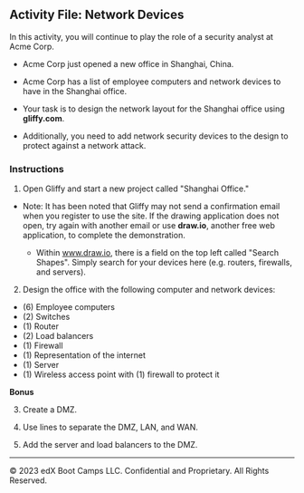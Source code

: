 ## Activity File: Network Devices

In this activity, you will continue to play the role of a security analyst at Acme Corp.

- Acme Corp just opened a new office in Shanghai, China.

- Acme Corp has a list of employee computers and network devices to have in the Shanghai office.

- Your task is to design the network layout for the Shanghai office using **gliffy.com**.  

- Additionally, you need to add network security devices to the design to protect against a network attack.

### Instructions

1. Open Gliffy and start a new project called "Shanghai Office."
  
  - Note: It has been noted that  Gliffy may not send a confirmation email when you register to use the site.  If the drawing application does not open, try again with another email or use **draw.io**, another free web application, to complete the demonstration.
      
      - Within www.draw.io, there is a field on the top left called "Search Shapes". Simply search for your devices here (e.g. routers, firewalls, and servers).

2. Design the office with the following computer and network devices:
    
  - (6) Employee computers
  - (2) Switches
  - (1) Router
  - (2) Load balancers
  - (1) Firewall
  - (1) Representation of the internet
  - (1) Server
  - (1) Wireless access point with (1) firewall to protect it  

**Bonus** 

3. Create a DMZ.

4. Use  lines to separate the DMZ, LAN, and WAN.
  
5. Add the server and load balancers to the DMZ.

---
© 2023 edX Boot Camps LLC. Confidential and Proprietary. All Rights Reserved.
